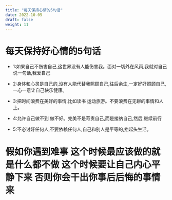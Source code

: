 ```yaml
---
title: "每天保持心情的5句话"
date: 2022-10-05
draft: false
weight: 11
---
```



# 每天保持好心情的5句话

+ 1:如果自己不伤害自己,这世界没有人能伤害我。面对一切外在风雨,我就对自己说一句话,我爱自己

+ 2:身体和心灵是自己的,没有人能代替我照顾自己,往后余生,一定好好照顾自己,一心一意让自己快乐健康。

+ 3:把时间浪费在美好的事情,比如读书 运动旅游。不要浪费在无聊的事情和人上。

+ 4:允许自己做不到 做不好。完美不是苛责自己,而是接纳自己,然后,继续前行

+ 5:不必讨好任何人,不要依赖任何人,自己和别人是平等的,抬起头生活。


# 假如你遇到难事  这个时候最应该做的就是什么都不做  这个时候要让自己内心平静下来 否则你会干出你事后后悔的事情来
